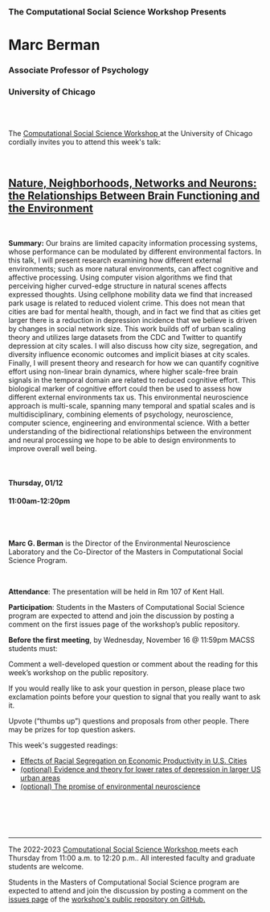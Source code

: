 <br>

<h3 class=pfblock-header> The Computational Social Science Workshop Presents </h3>

<h1 class=pfblock-header3> Marc Berman</h1>
<h3 class=pfblock-header3> Associate Professor of Psychology </h3>
<h3 class=pfblock-header3> University of Chicago </h3>

<br><br>

<p class=pfblock-header3>The <a href="https://macss.uchicago.edu/content/computation-workshop"> Computational Social Science Workshop </a> at the University of Chicago cordially invites you to attend this week's talk:</p>

<br>

<div class=pfblock-header3>
<h2 class=pfblock-header>
  <a href=https://github.com/uchicago-computation-workshop/Fall2022> Nature, Neighborhoods, Networks and Neurons: the Relationships Between Brain Functioning and the Environment </a>
</h2>

<br>
</div>

<p class=footertext2>

**Summary:** Our brains are limited capacity information processing systems, whose performance can be modulated by different environmental factors.  In this talk, I will present research examining how different external environments; such as more natural environments, can affect cognitive and affective processing. Using computer vision algorithms we find that perceiving higher curved-edge structure in natural scenes affects expressed thoughts. Using cellphone mobility data we find that increased park usage is related to reduced violent crime.  This does not mean that cities are bad for mental health, though, and in fact we find that as cities get larger there is a reduction in depression incidence that we believe is driven by changes in social network size. This work builds off of urban scaling theory and utilizes large datasets from the CDC and Twitter to quantify depression at city scales.  I will also discuss how city size, segregation, and diversity influence economic outcomes and implicit biases at city scales. Finally, I will present theory and research for how we can quantify cognitive effort using non-linear brain dynamics, where higher scale-free brain signals in the temporal domain are related to reduced cognitive effort. This biological marker of cognitive effort could then be used to assess how different external environments tax us.  This environmental neuroscience approach is multi-scale, spanning many temporal and spatial scales and is multidisciplinary, combining elements of psychology, neuroscience, computer science, engineering and environmental science.  With a better understanding of the bidirectional relationships between the environment and neural processing we hope to be able to design environments to improve overall well being.

</p>

<br>

<h4 class=pfblock-header3> Thursday, 01/12 </h4>
<h4 class=pfblock-header3> 11:00am-12:20pm </h4>

<br><br>

<p class=footertext2>

**Marc G. Berman** is the Director of the Environmental Neuroscience Laboratory and the Co-Director of the Masters in Computational Social Science Program.
</p>

<br>

<p class=footertext2>

**Attendance**: The presentation will be held in Rm 107 of Kent Hall.

**Participation**: Students in the Masters of Computational Social Science program are expected to attend and join the discussion by posting a comment on the first issues page of the workshop’s public repository.

**Before the first meeting**, by Wednesday, November 16 @ 11:59pm MACSS students must:

Comment a well-developed question or comment about the reading for this week’s workshop on the public repository.

If you would really like to ask your question in person, please place two exclamation points before your question to signal that you really want to ask it.

Upvote (“thumbs up”) questions and proposals from other people. There may be prizes for top question askers.
</p>

This week's suggested readings:

- [Effects of Racial Segregation on Economic Productivity in U.S. Cities](https://www.pnas.org/doi/10.1073/pnas.2115228119)
- [(optional) Evidence and theory for lower rates of depression in larger US urban areas](https://cpb-us-w2.wpmucdn.com/voices.uchicago.edu/dist/f/3051/files/2021/04/TodorovOh_AESP2021.pdf)
- [(optional) The promise of environmental neuroscience](https://www.frontiersin.org/articles/10.3389/fpsyg.2022.997498/full)
<br>

<br><br>

---

<p class=footertext> The 2022-2023 <a href="https://macss.uchicago.edu/content/computation-workshop"> Computational Social Science Workshop </a> meets each Thursday from 11:00 a.m. to 12:20 p.m.. All interested faculty and graduate students are welcome.</p>

<p class=footertext>Students in the Masters of Computational Social Science program are expected to attend and join the discussion by posting a comment on the <a href=https://github.com/uchicago-computation-workshop/Fall2022/issues/10>issues page</a> of the <a href=https://github.com/uchicago-computation-workshop/Fall2022>workshop's public repository on GitHub.</a></p>
